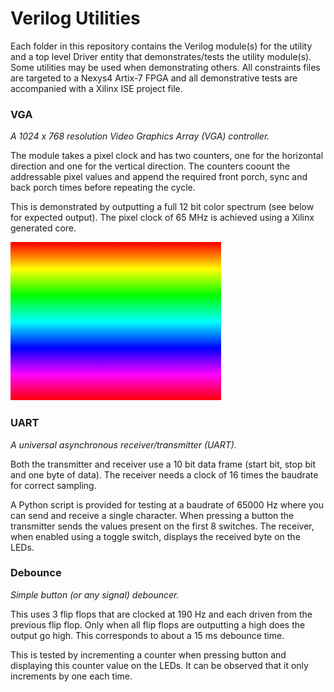 # Verilog Utilities

Each folder in this repository contains the Verilog module(s) for the utility and a top level Driver entity that demonstrates/tests the utility module(s). Some utilities may be used when demonstrating others. All constraints files are targeted to a Nexys4 Artix-7 FPGA and all demonstrative tests are accompanied with a Xilinx ISE project file.

### VGA

*A 1024 x 768 resolution Video Graphics Array (VGA) controller.*

The module takes a pixel clock and has two counters, one for the horizontal direction and one for the vertical direction. The counters coount the addressable pixel values and append the required front porch, sync and back porch times before repeating the cycle.

This is demonstrated by outputting a full 12 bit color spectrum (see below for expected output). The pixel clock of 65 MHz is achieved using a Xilinx generated core.

![expected output](vga_output.jpg)

### UART

*A universal asynchronous receiver/transmitter (UART).*

Both the transmitter and receiver use a 10 bit data frame (start bit, stop bit and one byte of data). The receiver needs a clock of 16 times the baudrate for correct sampling.

A Python script is provided for testing at a baudrate of 65000 Hz where you can send and receive a single character. When pressing a button the transmitter sends the values present on the first 8 switches. The receiver, when enabled using a toggle switch, displays the received byte on the LEDs.

### Debounce

*Simple button (or any signal) debouncer.*

This uses 3 flip flops that are clocked at 190 Hz and each driven from the previous flip flop. Only when all flip flops are outputting a high does the output go high. This corresponds to about a 15 ms debounce time. 

This is tested by incrementing a counter when pressing button and displaying this counter value on the LEDs. It can be observed that it only increments by one each time.
